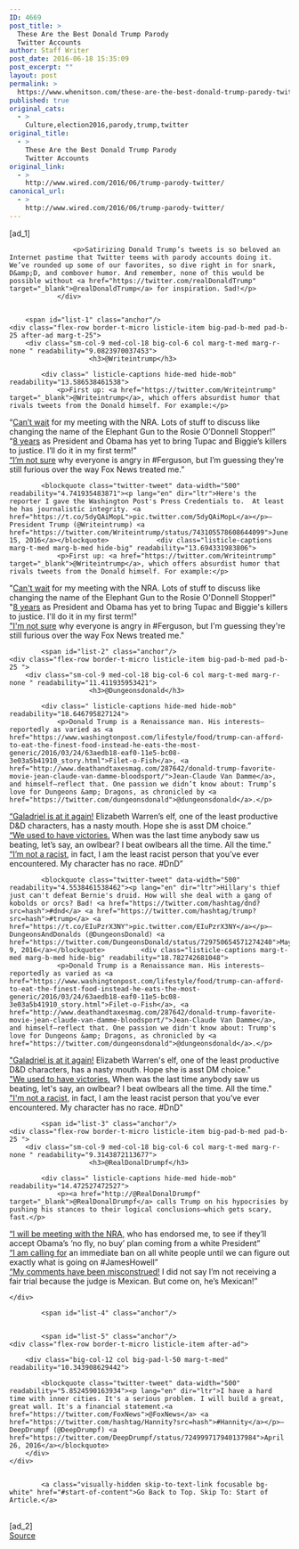 ```yaml
---
ID: 4669
post_title: >
  These Are the Best Donald Trump Parody
  Twitter Accounts
author: Staff Writer
post_date: 2016-06-18 15:35:09
post_excerpt: ""
layout: post
permalink: >
  https://www.whenitson.com/these-are-the-best-donald-trump-parody-twitter-accounts/
published: true
original_cats:
  - >
    Culture,election2016,parody,trump,twitter
original_title:
  - >
    These Are the Best Donald Trump Parody
    Twitter Accounts
original_link:
  - >
    http://www.wired.com/2016/06/trump-parody-twitter/
canonical_url:
  - >
    http://www.wired.com/2016/06/trump-parody-twitter/
---
```

 [ad_1]
<br><div id=""><!-- if content is empty, don't append this div. This helps with checking whether we need a lede or not --><div id="listicle-intro" class="marg-b-med" data-js="listicle-intro" readability="13.265573770492">
					
					<p>Satirizing Donald Trump’s tweets is so beloved an Internet pastime that Twitter teems with parody accounts doing it. We’ve rounded up some of our favorites, so dive right in for snark, D&amp;D, and combover humor. And remember, none of this would be possible without <a href="https://twitter.com/realDonaldTrump" target="_blank">@realDonaldTrump</a> for inspiration. Sad!</p>
				</div>
			
			
		<span id="list-1" class="anchor"/>
	<div class="flex-row border-t-micro listicle-item big-pad-b-med pad-b-25 after-ad marg-t-25">
		<div class="sm-col-9 med-col-18 big-col-6 col marg-t-med marg-r-none " readability="9.0823970037453">
						<h3>@Writeintrump</h3>
			
			<div class=" listicle-captions hide-med hide-mob" readability="13.586538461538">
				<p>First up: <a href="https://twitter.com/Writeintrump" target="_blank">@Writeintrump</a>, which offers absurdist humor that rivals tweets from the Donald himself. For example:</p>
<p>“<a href="https://twitter.com/Writeintrump/status/743102831188578305">Can’t wait</a> for my meeting with the NRA. Lots of stuff to discuss like changing the name of the Elephant Gun to the Rosie O’Donnell Stopper!”<br/>“<a href="https://twitter.com/Writeintrump/status/743484617022332928">8 years</a> as President and Obama has yet to bring Tupac and Biggie’s killers to justice. I’ll do it in my first term!”<br/><a href="https://twitter.com/Writeintrump/status/630828090512400384?ref_src=twsrc%5Etfw">“I’m not sure</a> why everyone is angry in #Ferguson, but I’m guessing they’re still furious over the way Fox News treated me.”</p>
			</div>
		</div>
		<div class="big-col-12 col big-pad-l-50 marg-t-med" readability="10.115271659325">

			<blockquote class="twitter-tweet" data-width="500" readability="4.741935483871"><p lang="en" dir="ltr">Here's the reporter I gave the Washington Post's Press Credentials to.  At least he has journalistic integrity. <a href="https://t.co/5dyQAiMopL">pic.twitter.com/5dyQAiMopL</a></p>— President Trump (@Writeintrump) <a href="https://twitter.com/Writeintrump/status/743105578608644099">June 15, 2016</a></blockquote>			<div class="listicle-captions marg-t-med marg-b-med hide-big" readability="13.694331983806">
				<p>First up: <a href="https://twitter.com/Writeintrump" target="_blank">@Writeintrump</a>, which offers absurdist humor that rivals tweets from the Donald himself. For example:</p>
<p>"<a href="https://twitter.com/Writeintrump/status/743102831188578305">Can't wait</a> for my meeting with the NRA. Lots of stuff to discuss like changing the name of the Elephant Gun to the Rosie O'Donnell Stopper!"<br/>"<a href="https://twitter.com/Writeintrump/status/743484617022332928">8 years</a> as President and Obama has yet to bring Tupac and Biggie's killers to justice. I'll do it in my first term!"<br/><a href="https://twitter.com/Writeintrump/status/630828090512400384?ref_src=twsrc%5Etfw">"I'm not sure</a> why everyone is angry in #Ferguson, but I'm guessing they're still furious over the way Fox News treated me."</p>
			</div>
		</div>
	</div>

			<span id="list-2" class="anchor"/>
	<div class="flex-row border-t-micro listicle-item big-pad-b-med pad-b-25 ">
		<div class="sm-col-9 med-col-18 big-col-6 col marg-t-med marg-r-none " readability="11.411935953421">
						<h3>@Dungeonsdonald</h3>
			
			<div class=" listicle-captions hide-med hide-mob" readability="18.646795827124">
				<p>Donald Trump is a Renaissance man. His interests—reportedly as varied as <a href="https://www.washingtonpost.com/lifestyle/food/trump-can-afford-to-eat-the-finest-food-instead-he-eats-the-most-generic/2016/03/24/63aedb18-eaf0-11e5-bc08-3e03a5b41910_story.html">Filet-o-Fish</a>, <a href="http://www.deathandtaxesmag.com/287642/donald-trump-favorite-movie-jean-claude-van-damme-bloodsport/">Jean-Claude Van Damme</a>, and himself—reflect that. One passion we didn’t know about: Trump’s love for Dungeons &amp; Dragons, as chronicled by <a href="https://twitter.com/dungeonsdonald">@dungeonsdonald</a>.</p>
<p><a href="https://twitter.com/DungeonsDonald/status/741314491376246785">“Galadriel is at it again!</a> Elizabeth Warren’s elf, one of the least productive D&amp;D characters, has a nasty mouth. Hope she is asst DM choice.”<br/><a href="https://twitter.com/DungeonsDonald/status/733045196959551488">“We used to have victories.</a> When was the last time anybody saw us beating, let’s say, an owlbear? I beat owlbears all the time. All the time.”<br/><a href="https://twitter.com/DungeonsDonald/status/741416645478875136"><span>“I’m not a racist,</span></a> in fact, I am the least racist person that you’ve ever encountered. My character has no race. #DnD”</p>
			</div>
		</div>
		<div class="big-col-12 col big-pad-l-50 marg-t-med" readability="12.455029585799">

			<blockquote class="twitter-tweet" data-width="500" readability="4.5538461538462"><p lang="en" dir="ltr">Hillary's thief just can't defeat Bernie's druid. How will she deal with a gang of kobolds or orcs? Bad! <a href="https://twitter.com/hashtag/dnd?src=hash">#dnd</a> <a href="https://twitter.com/hashtag/trump?src=hash">#trump</a> <a href="https://t.co/EIuPzrX3NY">pic.twitter.com/EIuPzrX3NY</a></p>— DungeonsAndDonalds (@DungeonsDonald) <a href="https://twitter.com/DungeonsDonald/status/729750654571274240">May 9, 2016</a></blockquote>			<div class="listicle-captions marg-t-med marg-b-med hide-big" readability="18.782742681048">
				<p>Donald Trump is a Renaissance man. His interests—reportedly as varied as <a href="https://www.washingtonpost.com/lifestyle/food/trump-can-afford-to-eat-the-finest-food-instead-he-eats-the-most-generic/2016/03/24/63aedb18-eaf0-11e5-bc08-3e03a5b41910_story.html">Filet-o-Fish</a>, <a href="http://www.deathandtaxesmag.com/287642/donald-trump-favorite-movie-jean-claude-van-damme-bloodsport/">Jean-Claude Van Damme</a>, and himself—reflect that. One passion we didn't know about: Trump's love for Dungeons &amp; Dragons, as chronicled by <a href="https://twitter.com/dungeonsdonald">@dungeonsdonald</a>.</p>
<p><a href="https://twitter.com/DungeonsDonald/status/741314491376246785">"Galadriel is at it again!</a> Elizabeth Warren's elf, one of the least productive D&amp;D characters, has a nasty mouth. Hope she is asst DM choice."<br/><a href="https://twitter.com/DungeonsDonald/status/733045196959551488">"We used to have victories.</a> When was the last time anybody saw us beating, let's say, an owlbear? I beat owlbears all the time. All the time."<br/><a href="https://twitter.com/DungeonsDonald/status/741416645478875136"><span>"I'm not a racist,</span></a> in fact, I am the least racist person that you’ve ever encountered. My character has no race. #DnD"</p>
			</div>
		</div>
	</div>

			<span id="list-3" class="anchor"/>
	<div class="flex-row border-t-micro listicle-item big-pad-b-med pad-b-25 ">
		<div class="sm-col-9 med-col-18 big-col-6 col marg-t-med marg-r-none " readability="9.3143872113677">
						<h3>@RealDonalDrumpf</h3>
			
			<div class=" listicle-captions hide-med hide-mob" readability="14.472527472527">
				<p><a href="http://@RealDonalDrumpf" target="_blank">@RealDonalDrumpf</a> calls Trump on his hypocrisies by pushing his stances to their logical conclusions—which gets scary, fast.</p>
<p><a href="https://twitter.com/RealDonalDrumpf/status/743087077772939265">“I will be meeting with the NRA,</a> who has endorsed me, to see if they’ll accept Obama’s ‘no fly, no buy’ plan coming from a white President”<br/><a href="https://twitter.com/RealDonalDrumpf/status/742169271694954496">“I am calling for</a> an immediate ban on all white people until we can figure out exactly what is going on #JamesHowell”<br/><a href="https://twitter.com/RealDonalDrumpf/status/740303261236928512">“My comments have been misconstrued!</a> I did not say I’m not receiving a fair trial because the judge is Mexican. But come on, he’s Mexican!”</p>
			</div>
		</div>
		
	</div>

			<span id="list-4" class="anchor"/>
	

			<span id="list-5" class="anchor"/>
	<div class="flex-row border-t-micro listicle-item after-ad">
		
		<div class="big-col-12 col big-pad-l-50 marg-t-med" readability="10.343908629442">

			<blockquote class="twitter-tweet" data-width="500" readability="5.8524590163934"><p lang="en" dir="ltr">I have a hard time with inner cities. It's a serious problem. I will build a great, great wall. It's a financial statement.<a href="https://twitter.com/FoxNews">@FoxNews</a> <a href="https://twitter.com/hashtag/Hannity?src=hash">#Hannity</a></p>— DeepDrumpf (@DeepDrumpf) <a href="https://twitter.com/DeepDrumpf/status/724999717940137984">April 26, 2016</a></blockquote>			
		</div>
	</div>

	
			<a class="visually-hidden skip-to-text-link focusable bg-white" href="#start-of-content">Go Back to Top. Skip To: Start of Article.</a>

			
</div>
<br>[ad_2]
<br><a href="http://www.wired.com/2016/06/trump-parody-twitter/">Source </a>